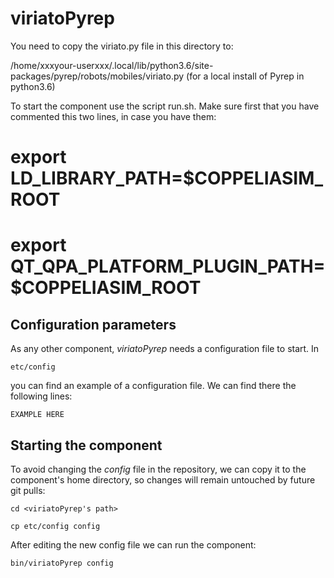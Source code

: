 # viriatoPyrep

You need to copy the viriato.py file in this directory to:

/home/xxxyour-userxxx/.local/lib/python3.6/site-packages/pyrep/robots/mobiles/viriato.py
(for a local install of Pyrep in python3.6)

To start the component use the script run.sh. Make sure first that you have commented this two lines, in case you have them:

# export LD_LIBRARY_PATH=$COPPELIASIM_ROOT
# export QT_QPA_PLATFORM_PLUGIN_PATH=$COPPELIASIM_ROOT


## Configuration parameters
As any other component, *viriatoPyrep* needs a configuration file to start. In
```
etc/config
```
you can find an example of a configuration file. We can find there the following lines:
```
EXAMPLE HERE
```

## Starting the component
To avoid changing the *config* file in the repository, we can copy it to the component's home directory, so changes will remain untouched by future git pulls:

```
cd <viriatoPyrep's path> 
```
```
cp etc/config config
```

After editing the new config file we can run the component:

```
bin/viriatoPyrep config
```

